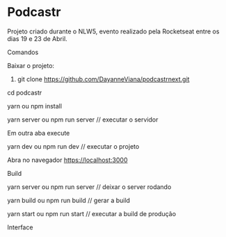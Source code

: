 # Podcastr
Projeto criado durante o NLW5, evento realizado pela Rocketseat entre os dias 19 e 23 de Abril.

Comandos

Baixar o projeto:
  1. git clone https://github.com/DayanneViana/podcastrnext.git

  cd podcastr
  
  yarn ou npm install
  
  yarn server ou npm run server // executar o servidor
  
  Em outra aba execute
  
  yarn dev ou npm run dev // executar o projeto
  
  Abra no navegador [https://localhost:3000](https://localhost:3000)

Build

  yarn server ou npm run server // deixar o server rodando
  
  yarn build ou npm run build // gerar a build
  
  yarn start ou npm run start // executar a build de produção

Interface
